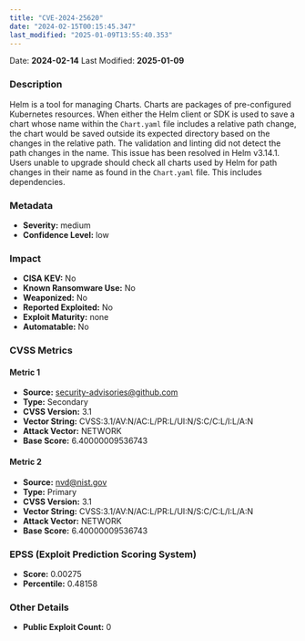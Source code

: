```yaml
---
title: "CVE-2024-25620"
date: "2024-02-15T00:15:45.347"
last_modified: "2025-01-09T13:55:40.353"
---
```


Date: **2024-02-14** Last Modified: **2025-01-09**

### Description  
Helm is a tool for managing Charts. Charts are packages of pre-configured Kubernetes resources. When either the Helm client or SDK is used to save a chart whose name within the `Chart.yaml` file includes a relative path change, the chart would be saved outside its expected directory based on the changes in the relative path. The validation and linting did not detect the path changes in the name. This issue has been resolved in Helm v3.14.1. Users unable to upgrade should check all charts used by Helm for path changes in their name as found in the `Chart.yaml` file. This includes dependencies.

### Metadata  
- **Severity:** medium
- **Confidence Level:** low

### Impact  
- **CISA KEV:** No
- **Known Ransomware Use:** No
- **Weaponized:** No
- **Reported Exploited:** No
- **Exploit Maturity:** none
- **Automatable:** No

### CVSS Metrics  

#### Metric 1
- **Source:** security-advisories@github.com
- **Type:** Secondary
- **CVSS Version:** 3.1
- **Vector String:** CVSS:3.1/AV:N/AC:L/PR:L/UI:N/S:C/C:L/I:L/A:N
- **Attack Vector:** NETWORK
- **Base Score:** 6.40000009536743

#### Metric 2
- **Source:** nvd@nist.gov
- **Type:** Primary
- **CVSS Version:** 3.1
- **Vector String:** CVSS:3.1/AV:N/AC:L/PR:L/UI:N/S:C/C:L/I:L/A:N
- **Attack Vector:** NETWORK
- **Base Score:** 6.40000009536743


### EPSS (Exploit Prediction Scoring System)  
- **Score:** 0.00275
- **Percentile:** 0.48158

### Other Details  
- **Public Exploit Count:** 0

